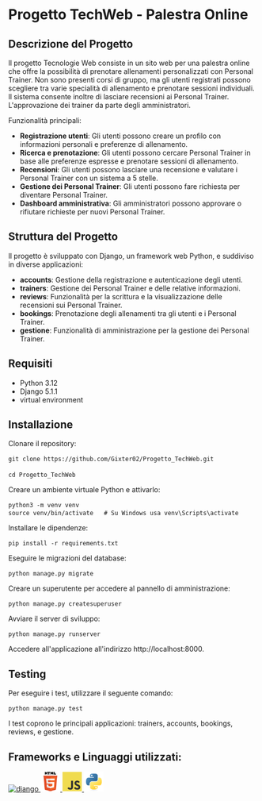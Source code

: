 # Progetto TechWeb - Palestra Online
## Descrizione del Progetto

Il progetto Tecnologie Web consiste in  un sito web per una palestra online che offre la possibilità di prenotare allenamenti personalizzati con Personal Trainer. 
Non sono presenti corsi di gruppo, ma gli utenti registrati possono scegliere tra varie specialità di allenamento e prenotare sessioni individuali. 
Il sistema consente inoltre di lasciare recensioni ai Personal Trainer.
L'approvazione dei trainer da parte degli amministratori.

Funzionalità principali:

- **Registrazione utenti**: Gli utenti possono creare un profilo con informazioni personali e preferenze di allenamento.
- **Ricerca e prenotazione**: Gli utenti possono cercare Personal Trainer in base alle preferenze espresse e prenotare sessioni di allenamento.
- **Recensioni**: Gli utenti possono lasciare una recensione e valutare i Personal Trainer con un sistema a 5 stelle.
- **Gestione dei Personal Trainer**: Gli utenti possono fare richiesta per diventare Personal Trainer.
- **Dashboard amministrativa**: Gli amministratori possono approvare o rifiutare richieste per nuovi Personal Trainer.

## Struttura del Progetto

Il progetto è sviluppato con Django, un framework web Python, e suddiviso in diverse applicazioni:
- **accounts**: Gestione della registrazione e autenticazione degli utenti.
- **trainers**: Gestione dei Personal Trainer e delle relative informazioni.
- **reviews**: Funzionalità per la scrittura e la visualizzazione delle recensioni sui Personal Trainer.
- **bookings**: Prenotazione degli allenamenti tra gli utenti e i Personal Trainer. 
- **gestione**: Funzionalità di amministrazione per la gestione dei Personal Trainer.

## Requisiti

- Python 3.12
- Django 5.1.1
- virtual environment

## Installazione

Clonare il repository:

    git clone https://github.com/Gixter02/Progetto_TechWeb.git

    cd Progetto_TechWeb


Creare un ambiente virtuale Python e attivarlo:

    python3 -m venv venv
    source venv/bin/activate   # Su Windows usa venv\Scripts\activate

Installare le dipendenze:

    pip install -r requirements.txt

Eseguire le migrazioni del database:

    python manage.py migrate

Creare un superutente per accedere al pannello di amministrazione:

    python manage.py createsuperuser

Avviare il server di sviluppo:

    python manage.py runserver

Accedere all'applicazione all'indirizzo http://localhost:8000.

## Testing

Per eseguire i test, utilizzare il seguente comando:

    python manage.py test

I test coprono le principali applicazioni: trainers, accounts, bookings, reviews, e gestione.

## Frameworks e Linguaggi utilizzati:

<p> <a href="https://www.djangoproject.com/" target="_blank" rel="noreferrer"> <img src="https://cdn.worldvectorlogo.com/logos/django.svg" alt="django" width="40" height="40"/> </a> <a href="https://www.w3.org/html/" target="_blank" rel="noreferrer"> <img src="https://raw.githubusercontent.com/devicons/devicon/master/icons/html5/html5-original-wordmark.svg" alt="html5" width="40" height="40"/> </a> <a href="https://developer.mozilla.org/en-US/docs/Web/JavaScript" target="_blank" rel="noreferrer"> <img src="https://raw.githubusercontent.com/devicons/devicon/master/icons/javascript/javascript-original.svg" alt="javascript" width="40" height="40"/> </a> <a href="https://www.python.org" target="_blank" rel="noreferrer"> <img src="https://raw.githubusercontent.com/devicons/devicon/master/icons/python/python-original.svg" alt="python" width="40" height="40"/> </a> </p>